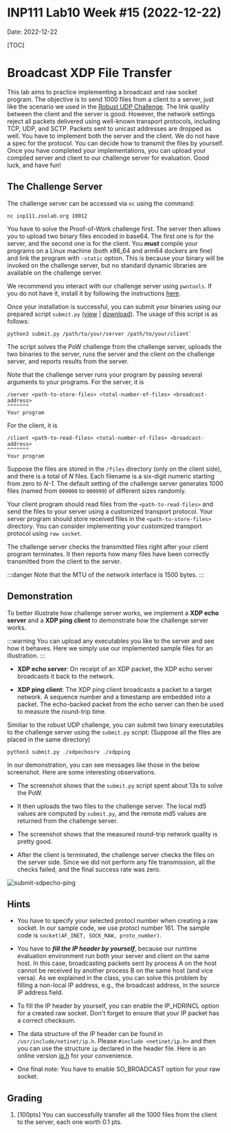 # INP111 Lab10 Week #15 (2022-12-22)

Date: 2022-12-22

[TOC]

# Broadcast XDP File Transfer

This lab aims to practice implementing a broadcast and raw socket program. The objective is to send 1000 files from a client to a server, just like the scenario we used in the [Robust UDP Challenge](https://md.zoolab.org/s/zniK2CzAA). The link quality between the client and the server is good. However, the network settings reject all packets delivered using well-known transport protocols, including TCP, UDP, and SCTP. Packets sent to unicast addresses are dropped as well. You have to implement both the server and the client. We do not have a spec for the protocol. You can decide how to transmit the files by yourself. Once you have completed your implementations, you can upload your compiled server and client to our challenge server for evaluation. Good luck, and have fun!

## The Challenge Server

The challenge server can be accessed via ``nc`` using the command:
```
nc inp111.zoolab.org 10012
```
You have to solve the Proof-of-Work challenge first. The server then allows you to upload two binary files encoded in base64. The first one is for the server, and the second one is for the client. You ***must*** compile your programs on a Linux machine (both x86_64 and arm64 dockers are fine) and link the program with `-static` option. This is because your binary will be invoked on the challenge server, but no standard dynamic libraries are available on the challenge server.

We recommend you interact with our challenge server using `pwntools`. If you do not have it, install it by following the instructions [here](https://md.zoolab.org/s/EleTCdAQ5).

Once your installation is successful, you can submit your binaries using our prepared script `submit.py` ([view](https://inp111.zoolab.org/code.html?file=lab10/submit.py) | [download](https://inp111.zoolab.org/lab10/submit.py)). The usage of this script is as follows:
```
python3 submit.py /path/to/your/server /path/to/your/client`
```
The script solves the PoW challenge from the challenge server, uploads the two binaries to the server, runs the server and the client on the challenge server, and reports results from the server.

Note that the challenge server runs your program by passing several arguments to your programs. For the server, it is
```
/server <path-to-store-files> <total-number-of-files> <broadcast-address>
^^^^^^^
Your program
```
For the client, it is
```
/client <path-to-read-files> <total-number-of-files> <broadcast-address>
^^^^^^^
Your program
```
Suppose the files are stored in the `/files` directory (only on the client side), and there is a total of *N* files. Each filename is a six-digit numeric starting from zero to *N-1*. The default setting of the challenge server generates 1000 files (named from `000000` to `000999`) of different sizes randomly.

Your client program should read files from the `<path-to-read-files>` and send the files to your server using a customized transport protocol. Your server program should store received files in the `<path-to-store-files>` directory. You can consider implementing your customized transport protocol using `raw socket`.

The challenge server checks the transmitted files right after your client program terminates. It then reports how many files have been correctly transmitted from the client to the server.

:::danger
Note that the MTU of the network interface is 1500 bytes.
:::

## Demonstration

To better illustrate how challenge server works, we implement a **XDP echo server** and a **XDP ping client** to demonstrate how the challenge server works.

:::warning
You can upload any executables you like to the server and see how it behaves. Here we simply use our implemented sample files for an illustration.
:::

- **XDP echo server**:
   On receipt of an XDP packet, the XDP echo server broadcasts it back to the network.

- **XDP ping client**:
   The XDP ping client broadcasts a packet to a target network. A sequence number and a timestamp are embedded into a packet. The echo-backed packet from the echo server can then be used to measure the round-trip time. 

Similiar to the robust UDP challenge, you can submit two binary executables to the challenge server using the `submit.py` script: (Suppose all the files are placed in the same directory)
```
python3 submit.py ./xdpechosrv ./xdpping
```
In our demonstration, you can see messages like those in the below screenshot. Here are some interesting observations.

- The screenshot shows that the `submit.py` script spent about 13s to solve the PoW.

- It then uploads the two files to the challenge server. The local md5 values are computed by `submit.py`, and the remote md5 values are returned from the challenge server.

- The screenshot shows that the measured round-trip network quality is pretty good.

- After the client is terminated, the challenge server checks the files on the server side. Since we did not perform any file transmission, all the checks failed, and the final success rate was zero.

![submit-xdpecho-ping](https://inp111.zoolab.org/lab10/submit-xdpecho-ping.png)

## Hints

- You have to specify your selected protocl number when creating a raw socket. In our sample code, we use protocl number 161. The sample code is `socket(AF_INET, SOCK_RAW, proto_number)`.

- You have to ***fill the IP header by yourself***, because our runtime evaluation environment run both your server and client on the same host. In this case, broadcasting packets sent by process A on the host cannot be received by another process B on the same host (and vice versa). As we explained in the class, you can solve this problem by filling a non-local IP address, e.g., the broadcast address, in the source IP address field.

- To fill the IP header by yourself, you can enable the IP_HDRINCL option for a created raw socket. Don't forget to ensure that your IP packet has a correct checksum.

- The data structure of the IP header can be found in `/usr/include/netinet/ip.h`. Please `#include <netinet/ip.h>` and then you can use the structure `ip` declared in the header file. Here is an online version [ip.h](https://inp111.zoolab.org/code.html?file=lab10/ip.h) for your convenience. 

- One final note: You have to enable SO_BROADCAST option for your raw socket.

## Grading

1. [100pts] You can successfully transfer all the 1000 files from the client to the server, each one worth 0.1 pts.

